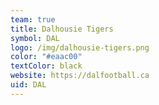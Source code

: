 ```yaml
---
team: true
title: Dalhousie Tigers
symbol: DAL
logo: /img/dalhousie-tigers.png
color: "#eaac00"
textColor: black
website: https://dalfootball.ca
uid: DAL
---
```

